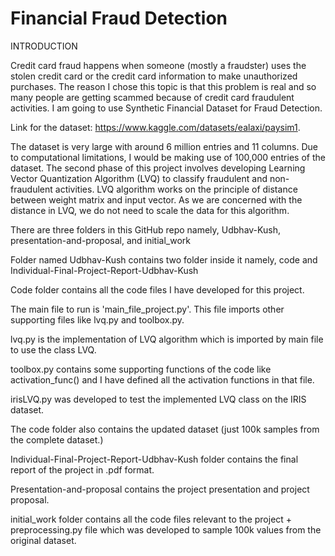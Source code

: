# Financial Fraud Detection

INTRODUCTION

Credit card fraud happens when someone (mostly a fraudster) uses the stolen credit card or the credit card information to make unauthorized purchases. The reason I chose this topic is that this problem is real and so many people are getting scammed because of credit card fraudulent activities. I am going to use Synthetic Financial Dataset for Fraud Detection.

Link for the dataset: https://www.kaggle.com/datasets/ealaxi/paysim1.

The dataset is very large with around 6 million entries and 11 columns. Due to computational limitations, I would be making use of 100,000 entries of the dataset.
The second phase of this project involves developing Learning Vector Quantization Algorithm (LVQ) to classify fraudulent and non-fraudulent activities. LVQ algorithm works on the principle of distance between weight matrix and input vector. As we are concerned with the distance in LVQ, we do not need to scale the data for this algorithm.

There are three folders in this GitHub repo namely, Udbhav-Kush, presentation-and-proposal, and initial_work

Folder named Udbhav-Kush contains two folder inside it namely, code and Individual-Final-Project-Report-Udbhav-Kush

Code folder contains all the code files I have developed for this project.

The main file to run is 'main_file_project.py'. This file imports other supporting files like lvq.py and toolbox.py.

lvq.py is the implementation of LVQ algorithm which is imported by main file to use the class LVQ.

toolbox.py contains some supporting functions of the code like activation_func() and I have defined all the activation functions in that file.

irisLVQ.py was developed to test the implemented LVQ class on the IRIS dataset.

The code folder also contains the updated dataset (just 100k samples from the complete dataset.)

Individual-Final-Project-Report-Udbhav-Kush folder contains the final report of the project in .pdf format.

Presentation-and-proposal contains the project presentation and project proposal.

initial_work folder contains all the code files relevant to the project + preprocessing.py file which was developed to sample 100k values from the original dataset.




